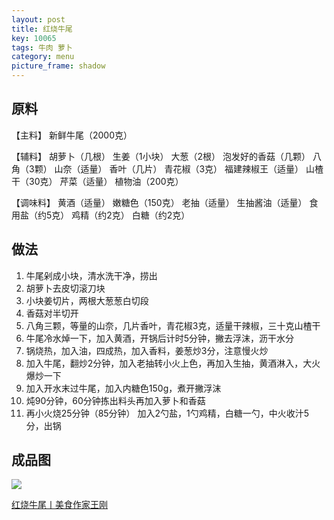 ```yaml
---
layout: post
title: 红烧牛尾
key: 10065
tags: 牛肉 萝卜
category: menu
picture_frame: shadow
---
```


## 原料

【主料】
新鲜牛尾（2000克）

【辅料】
胡萝卜（几根）
生姜（1小块）
大葱（2根）
泡发好的香菇（几颗）
八角（3颗）
山奈（适量）
香叶（几片）
青花椒（3克）
福建辣椒王（适量）
山楂干（30克）
芹菜（适量）
植物油（200克）

【调味料】
黄酒（适量）
嫩糖色（150克）
老抽（适量）
生抽酱油（适量）
食用盐（约5克）
鸡精（约2克）
白糖（约2克）
<!--more-->

## 做法

1. 牛尾剁成小块，清水洗干净，捞出
2. 胡萝卜去皮切滚刀块
3. 小块姜切片，两根大葱葱白切段
4. 香菇对半切开
5. 八角三颗，等量的山奈，几片香叶，青花椒3克，适量干辣椒，三十克山楂干
6. 牛尾冷水焯一下，加入黄酒，开锅后计时5分钟，撇去浮沫，沥干水分
7. 锅烧热，加入油，四成热，加入香料，姜葱炒3分，注意慢火炒
8. 加入牛尾，翻炒2分钟，加入老抽转小火上色，再加入生抽，黄酒淋入，大火爆炒一下
9.  加入开水末过牛尾，加入内糖色150g，煮开撇浮沫
10. 炖90分钟，60分钟拣出料头再加入萝卜和香菇
11. 再小火烧25分钟（85分钟） 加入2勺盐，1勺鸡精，白糖一勺，中火收汁5分，出锅

## 成品图

![](https://s3.us-west-1.amazonaws.com/menchi.xyz/%E7%BA%A2%E7%83%A7%E7%89%9B%E5%B0%BE.jpg)

[红烧牛尾丨美食作家王刚](https://youtu.be/3lrI1v3NmJ4)

